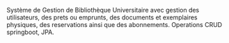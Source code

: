 Système de Gestion de Bibliothèque Universitaire 
avec gestion des utilisateurs, des prets ou emprunts, des documents et exemplaires 
physiques, des reservations ainsi que des abonnements.
Operations CRUD springboot, JPA.
